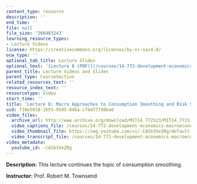 ```yaml
---
content_type: resource
description: ''
end_time: ''
file: null
file_size: '266483243'
learning_resource_types:
- Lecture Videos
license: https://creativecommons.org/licenses/by-nc-sa/4.0/
ocw_type: ''
optional_tab_title: Lecture Slides
optional_text: '[Lecture 8 (PDF)](/courses/14-772-development-economics-macroeconomics-spring-2013/resources/mit14_772s13_lecture8)'
parent_title: Lecture Videos and Slides
parent_type: CourseSection
related_resources_text: ''
resource_index_text: ''
resourcetype: Video
start_time: ''
title: 'Lecture 8: Macro Approaches to Consumption Smoothing and Risk Sharing'
uid: f10e5918-1b55-95d5-846a-cfbd377d8bad
video_files:
  archive_url: http://www.archive.org/download/MIT14.772S13/MIT14_772S13_lec08_300k.mp4
  video_captions_file: /courses/14-772-development-economics-macroeconomics-spring-2013/f52fb5e2288250e7a75a4bbea1d778fb_-CASb3VeZRg.vtt
  video_thumbnail_file: https://img.youtube.com/vi/-CASb3VeZRg/default.jpg
  video_transcript_file: /courses/14-772-development-economics-macroeconomics-spring-2013/7b8629f8940d0494d94676b29a9365fd_-CASb3VeZRg.pdf
video_metadata:
  youtube_id: -CASb3VeZRg
---
```


**Description:** This lecture continues the topic of consumption smoothing.

**Instructor:** Prof. Robert M. Townsend

